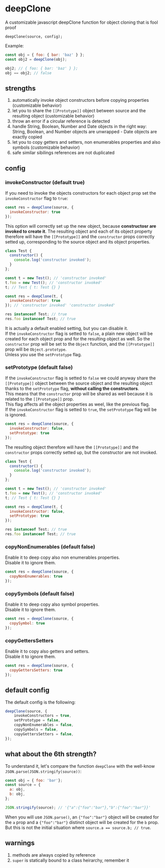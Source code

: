 # deepClone
A customizable javascript deepClone function for object cloning that is fool proof
```
deepClone(source, config);
```

Example:
```js
const obj = { foo: { bar: 'baz' } };
const obj2 = deepClone(obj);

obj2; // { foo: { bar: 'baz' } };
obj == obj2; // false
```

## strengths
1. automatically invoke object constructors before copying properties (customizable behavior)
2. let you to share the `[[Prototype]]` object between source and the resulting object (customizable behavior)
3. throw an error if a circular reference is detected
4. handle String, Boolean, Number and Date objects in the right way:  String, Boolean, and Number objects are unwrapped - Date objects are exactly copied
5. let you to copy getters and setters, non enumerables properties and also symbols (customizable behavior)
6. safe similar sibilings references are not duplicated

## config

### invokeConstructor (default true)
If you need to invoke the objects constructors for each object prop set the `invokeConstructor` flag to `true`:
```js
const res = deepClone(source, {
  invokeConstructor: true
});
```
This option will correctly set up the new object, because __constructosr are invoked to create it__. The resulting object and each of its object property therefore will have the `[[Prototype]]` and the `constructor` props correctly setted up, corresponding to the source object and its object properties.

```js
class Test {
  constructor() {
    console.log('constructor invoked');
  }
};

const t = new Test(); // 'constructor invoked'
t.foo = new Test(); // 'constructor invoked'
t; // Test { t: Test {} }

const res = deepClone(t, {
  invokeConstructor: true
}); // 'constructor invoked' 'constructor invoked'

res instanceof Test; // true
res.foo instanceof Test; // true
```

It is actually a default enabled setting, but you can disable it.\
If the `invokeConstructor` flag is setted to `false`, a plain new object will be created for each object prop and for the resulting object as well. So the `constructor` prop will be set to the `Object` function, and the `[[Prototype]]` prop will be `Object.prototype`.\
Unless you use the `setPrototype` flag.


### setPrototype (default false)
If the `invokeConstructor` flag is setted to `false` we could anyway share the `[[Prototype]]` object between the source object and the resulting object thanks to the `setPrototype` flag, __without calling the constructors__.\
This means that the `constructor` prop will be shared as well because it is related to the `[[Prototype]]` prop.\
This flag affects all the object properties as weel, like the previous flag.\
If the `invokeConstructor` flag is setted to `true`, the `setPrototype` flag will be is ignored.

```js
const res = deepClone(source, {
  invokeConstructor: false,
  setPrototype: true
});
```

The resulting object therefore will have the `[[Prototype]]` and the `constructor` props correctly setted up, but the constructor are not invoked.

```js
class Test {
  constructor() {
    console.log('constructor invoked');
  }
};

const t = new Test(); // 'constructor invoked'
t.foo = new Test(); // 'constructor invoked'
t; // Test { t: Test {} }

const res = deepClone(t, {
  invokeConstructor: false,
  setPrototype: true
});

res instanceof Test; // true
res.foo instanceof Test; // true
```

### copyNonEnumerables (default false)
Enable it to deep copy also non enumerables properties.\
Disable it to ignore them.
```js
const res = deepClone(source, {
  copyNonEnumerables: true
});
```

### copySymbols (default false)
Enable it to deep copy also symbol properties.\
Disable it to ignore them.
```js
const res = deepClone(source, {
  copySymbol: true
});
```

### copyGettersSetters
Enable it to copy also getters and setters.\
Disable it to ignore them.
```js
const res = deepClone(source, {
  copyGettersSetters: true
});
```

## default config
The default config is the following:
```js
deepClone(source, {
    invokeConstructors = true,
    setPrototype = false,
    copyNonEnumerables = false,
    copySymbols = false,
    copyGettersSetters = false,
});
```


## what about the 6th strength?

To understand it, let's compare the function `deepClone` with the well-know `JSON.parse(JSON.stringify(source))`:
```js
const obj = { foo: 'bar'};
const source = {
  a: obj,
  b: obj,
};

JSON.stringify(source); // '{"a":{"foo":"bar"},"b":{"foo":"bar"}}'
```
When you will use `JSON.parse()`, an `{"foo":"bar"}` object will be created for the `a` prop and a `{"foo":"bar"}` distinct object will be created for the `b` prop. But this is not the initial situation where `source.a == source.b; // true`.


## warnings
1. methods are always copied by reference
2. `super` is statically bound to a class heirarchy, remember it
